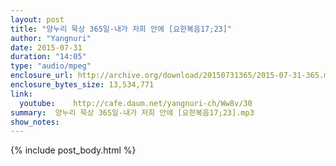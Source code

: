 ```yaml
---
layout: post
title: "양누리 묵상 365일-내가 저희 안에 [요한복음17;23]"
author: "Yangnuri"
date: 2015-07-31
duration: "14:05"
type: "audio/mpeg"
enclosure_url: http://archive.org/download/20150731365/2015-07-31-365.mp3
enclosure_bytes_size: 13,534,771    
link:
  youtube:    http://cafe.daum.net/yangnuri-ch/Ww8v/30
summary:  양누리 묵상 365일-내가 저희 안에 [요한복음17;23].mp3
show_notes:
---
```


{% include post_body.html %}
